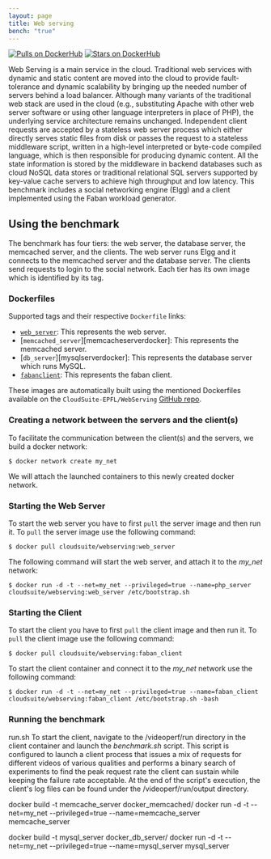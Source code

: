 ```yaml
---
layout: page
title: Web serving
bench: "true"
---
```


[![Pulls on DockerHub][dhpulls]][dhrepo]
[![Stars on DockerHub][dhstars]][dhrepo]

Web Serving is a main service in the cloud. Traditional web services with dynamic and static content are moved into the cloud to provide fault-tolerance and dynamic scalability by bringing up the needed number of servers behind a load balancer. Although many variants of the traditional web stack are used in the cloud (e.g., substituting Apache with other web server software or using other language interpreters in place of PHP), the underlying service architecture remains unchanged. Independent client requests are accepted by a stateless web server process which either directly serves static files from disk or passes the request to a stateless middleware script, written in a high-level interpreted or byte-code compiled language, which is then responsible for producing dynamic content. All the state information is stored by the middleware in backend databases such as cloud NoSQL data stores or traditional relational SQL servers supported by key-value cache servers to achieve high throughput and low latency. This benchmark includes a social networking engine (Elgg) and a client implemented using the Faban workload generator.

## Using the benchmark ##
The benchmark has four tiers: the web server, the database server, the memcached server, and the clients. The web server runs Elgg and it connects to the memcached server and the database server. The clients send requests to login to the social network. Each tier has its own image which is identified by its tag.

### Dockerfiles ###

Supported tags and their respective `Dockerfile` links:

 - [`web_server`][webserverdocker]: This represents the web server.
 - [`memcached_server`][memcacheserverdocker]: This represents the memcached server.
 - [`db_server`][mysqlserverdocker]: This represents the database server which runs MySQL.
 - [`fabanclient`][clientdocker]: This represents the faban client.

These images are automatically built using the mentioned Dockerfiles available on the `CloudSuite-EPFL/WebServing` [GitHub repo][repo].

### Creating a network between the servers and the client(s)

To facilitate the communication between the client(s) and the servers, we build a docker network:

    $ docker network create my_net

We will attach the launched containers to this newly created docker network.

### Starting the Web Server ####
To start the web server you have to first `pull` the server image and then run it. To `pull` the server image use the following command:

    $ docker pull cloudsuite/webserving:web_server

The following command will start the web server, and attach it to the *my_net* network:

    $ docker run -d -t --net=my_net --privileged=true --name=php_server cloudsuite/webserving:web_server /etc/bootstrap.sh


### Starting the Client ####

To start the client you have to first `pull` the client image and then run it. To `pull` the client image use the following command:

    $ docker pull cloudsuite/webserving:faban_client

To start the client container and connect it to the *my_net* network use the following command:

    $ docker run -d -t --net=my_net --privileged=true --name=faban_client cloudsuite/webserving:faban_client /etc/bootstrap.sh -bash

###  Running the benchmark ###

run.sh
To start the client, navigate to the /videoperf/run directory in the client container and launch the *benchmark.sh* script. This script is configured to launch a client process that issues a mix of requests for different videos of various qualities and performs a binary search of experiments to find the peak request rate the client can sustain while keeping the failure rate acceptable. At the end of the script's execution, the client's log files can be found under the /videoperf/run/output directory.

  [webserverdocker]: https://github.com/CloudSuite-EPFL/MediaStreaming/blob/master/server/Dockerfile "Server Dockerfile"

  [clientdocker]: https://github.com/CloudSuite-EPFL/MediaStreaming/blob/master/client/Dockerfile "Client Dockerfile"

  [repo]: https://github.com/CloudSuite-EPFL/MediaStreaming "GitHub Repo"
  [dhrepo]: https://hub.docker.com/r/cloudsuite/mediastreaming/ "DockerHub Page"
  [dhpulls]: https://img.shields.io/docker/pulls/cloudsuite/mediastreaming.svg "Go to DockerHub Page"
  [dhstars]: https://img.shields.io/docker/stars/cloudsuite/mediastreaming.svg "Go to DockerHub Page"
  [nginx_repo]: https://github.com/nginx/nginx "Nginx repo"
  [httperf_repo]: https://github.com/httperf/httperf "httperf repo"



docker build -t memcache_server docker_memcached/
docker run -d -t --net=my_net --privileged=true --name=memcache_server memcache_server

docker build -t mysql_server docker_db_server/
docker run -d -t --net=my_net --privileged=true --name=mysql_server mysql_server